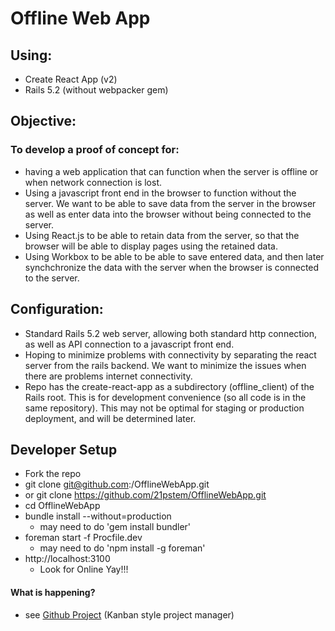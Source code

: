 # Offline Web App
## Using:
* Create React App (v2)
* Rails 5.2 (without webpacker gem)

## Objective:
### To develop a proof of concept for:
* having a web application that can function when the server is offline or when network connection is lost.
* Using a javascript front end in the browser to function without the server. We want to be able to save data from the server in the browser as well as enter data into the browser without being connected to the server.
* Using React.js to be able to retain data from the server, so that the browser will be able to display pages using the retained data.
* Using Workbox to be able to be able to save entered data, and then later synchchronize the data with the server when the browser is connected to the server.

## Configuration:
* Standard Rails 5.2 web server, allowing both standard http connection, as well as API connection to a javascript front end.
* Hoping to minimize problems with connectivity by separating the react server from the rails backend.  We want to minimize the issues when there are problems internet connectivity.
* Repo has the create-react-app as a subdirectory (offline_client) of the Rails root.  This is for development convenience (so all code is in the same repository).  This may not be optimal for staging or production deployment, and will be determined later.

## Developer Setup
* Fork the repo
* git clone git@github.com:<yourGithubUsername>/OfflineWebApp.git
* or git clone https://github.com/21pstem/OfflineWebApp.git
* cd OfflineWebApp
* bundle install --without=production
    * may need to do 'gem install bundler'
* foreman start -f Procfile.dev
    * may need to do 'npm install -g foreman'
* http://localhost:3100
    * 	Look for Online Yay!!!

#### What is happening?
* see [Github Project](https://github.com/21pstem/OfflineWebApp/projects/1)  (Kanban style project manager)